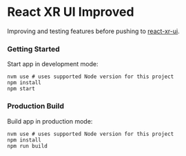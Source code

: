 # React XR UI Improved

Improving and testing features before pushing to [react-xr-ui](https://github.com/enijar/react-xr-ui).

### Getting Started

Start app in development mode:

```shell
nvm use # uses supported Node version for this project
npm install
npm start
```

### Production Build

Build app in production mode:

```shell
nvm use # uses supported Node version for this project
npm install
npm run build
```

